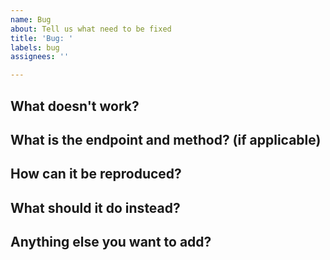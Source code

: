 ```yaml
---
name: Bug
about: Tell us what need to be fixed
title: 'Bug: '
labels: bug
assignees: ''

---
```


## What doesn't work?



## What is the endpoint and method? (if applicable)



## How can it be reproduced?



## What should it do instead?



## Anything else you want to add?
